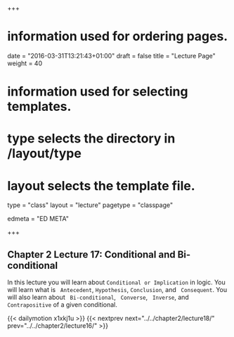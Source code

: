 +++
# information used for ordering pages.
date = "2016-03-31T13:21:43+01:00"
draft = false
title = "Lecture Page"
weight = 40

# information used for selecting templates.
# type selects the directory in /layout/type
# layout selects the template file.

type   = "class"
layout = "lecture"
pagetype = "classpage"





edmeta = "ED META"

+++
## Chapter 2 Lecture 17: Conditional and Bi-conditional
<p class="lead">
In this lecture you will learn about <code>Conditional or Implication</code> in logic.
You will learn what is <code> Antecedent</code>, <code>Hypothesis</code>,
<code>Conclusion</code>, and <code> Consequent</code>.
You will also learn about <code> Bi-conditional</code>, <code> Converse</code>,
<code> Inverse</code>, and <code> Contrapositive</code> of a given conditional.
</p>

{{< dailymotion x1xkj1u >}}
{{< nextprev next="../../chapter2/lecture18/"     prev="../../chapter2/lecture16/"  >}}
